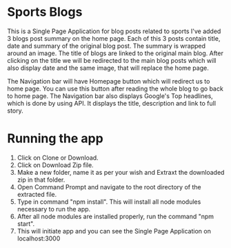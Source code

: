 # Sports Blogs

This is a Single Page Application for blog posts related to sports
I've added 3 blogs post summary on the home page. Each of this 3 posts contain title, date and
summary of the original blog post. The summary is wrapped around an image.
The title of blogs are linked to the original main blog.
After clicking on the title we will be redirected to the main blog posts which will also
display date and the same image, that will replace the home page.

The Navigation bar will have Homepage button which will redirect us to home page.
You can use this button after reading the whole blog to go back to home page.
The Navigation bar also displays Google's Top headlines, which is done by using API.
It displays the title, description and link to full story.


# Running the app

1) Click on Clone or Download.
2) Click on Download Zip file.
3) Make a new folder, name it as per your wish and Extraxt the downloaded zip in that folder.
4) Open Command Prompt and navigate to the root directory of the extracted file.
5) Type in command "npm install". This will install all node modules necessary to run the app.
6) After all node modules are installed properly, run the command "npm start".
7) This will initiate app and you can see the Single Page Application on localhost:3000
